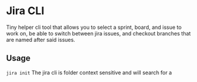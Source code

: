 # Jira CLI 

Tiny helper cli tool that allows you to select a sprint, board, and issue to work on, be able to switch between
jira issues, and checkout branches that are named after said issues.

## Usage 

`jira init`
The jira cli is folder context sensitive and will search for a 

